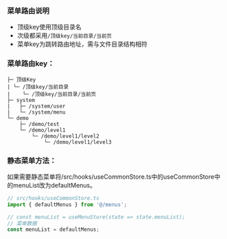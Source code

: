 ### 菜单路由说明
* 顶级key使用顶级目录名
* 次级都采用`/顶级key/当前目录/当前页`
* 菜单key为跳转路由地址，需与文件目录结构相符

### 菜单路由key：
```
├─ 顶级Key
| └─ /顶级key/当前目录
|    └─ /顶级key/当前目录/当前页
├─ system
|   ├─ /system/user
|   └─ /system/menu
└─ demo
    ├─ /demo/test
    └─ /demo/level1
        └─ /demo/level1/level2
            └─ /demo/level1/level3
```

### 静态菜单方法：
如果需要静态菜单将/src/hooks/useCommonStore.ts中的useCommonStore中的menuList改为defaultMenus。
```js
// src/hooks/useCommonStore.ts
import { defaultMenus } from '@/menus';

// const menuList = useMenuStore(state => state.menuList);
// 菜单数据
const menuList = defaultMenus;
```
